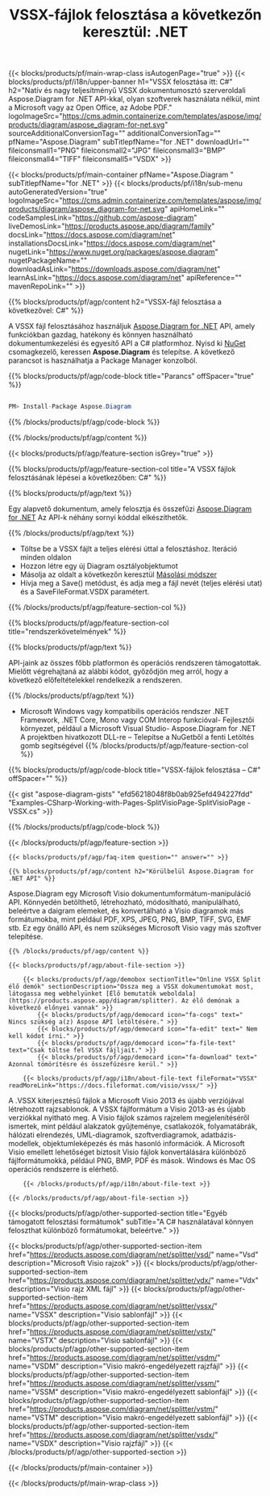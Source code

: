 ﻿---
title: "VSSX-fájlok felosztása a következőn keresztül: .NET "
weight: 1300
url: /hu/net/splitter/vssx/ 
description: C# forráskód Split vssx fájlba .NET Framework, .NET Core, Mono Platforms rendszeren.
---
{{< blocks/products/pf/main-wrap-class isAutogenPage="true" >}}
{{< blocks/products/pf/i18n/upper-banner h1="VSSX felosztása itt: C#" h2="Natív és nagy teljesítményű VSSX dokumentumosztó szerveroldali Aspose.Diagram for .NET API-kkal, olyan szoftverek használata nélkül, mint a Microsoft vagy az Open Office, az Adobe PDF." logoImageSrc="https://cms.admin.containerize.com/templates/aspose/img/products/diagram/aspose_diagram-for-net.svg" sourceAdditionalConversionTag="" additionalConversionTag="" pfName="Aspose.Diagram" subTitlepfName="for .NET" downloadUrl="" fileiconsmall1="PNG" fileiconsmall2="JPG" fileiconsmall3="BMP" fileiconsmall4="TIFF" fileiconsmall5="VSDX" >}}

{{< blocks/products/pf/main-container pfName="Aspose.Diagram " subTitlepfName="for .NET" >}}
{{< blocks/products/pf/i18n/sub-menu autoGeneratedVersion="true" logoImageSrc="https://cms.admin.containerize.com/templates/aspose/img/products/diagram/aspose_diagram-for-net.svg" apiHomeLink="" codeSamplesLink="https://github.com/aspose-diagram" liveDemosLink="https://products.aspose.app/diagram/family" docsLink="https://docs.aspose.com/diagram/net" installationsDocsLink="https://docs.aspose.com/diagram/net" nugetLink="https://www.nuget.org/packages/aspose.diagram" nugetPackageName="" downloadAsLink="https://downloads.aspose.com/diagram/net" learnAsLink="https://docs.aspose.com/diagram/net" apiReference="" mavenRepoLink="" >}}

{{% blocks/products/pf/agp/content h2="VSSX-fájl felosztása a következővel: C#" %}}

 A VSSX fájl felosztásához használjuk
 [Aspose.Diagram for .NET](https://products.aspose.com/diagram/net) 
 API, amely funkciókban gazdag, hatékony és könnyen használható dokumentumkezelési és egyesítő API a C# platformhoz. Nyisd ki
 [NuGet](https://www.nuget.org/packages/aspose.diagram) 
 csomagkezelő, keressen
 **Aspose.Diagram** 
 és telepítse. A következő parancsot is használhatja a Package Manager konzolból.

{{% blocks/products/pf/agp/code-block title="Parancs" offSpacer="true" %}}

```cs

PM> Install-Package Aspose.Diagram


```

{{% /blocks/products/pf/agp/code-block %}}

{{% /blocks/products/pf/agp/content %}}

{{< blocks/products/pf/agp/feature-section isGrey="true" >}}

{{% blocks/products/pf/agp/feature-section-col title="A VSSX fájlok felosztásának lépései a következőben: C#" %}}

{{% blocks/products/pf/agp/text %}}

 Egy alapvető dokumentum, amely felosztja és összefűzi
 [Aspose.Diagram for .NET](https://products.aspose.com/diagram/net) 
 Az API-k néhány sornyi kóddal elkészíthetők.

{{% /blocks/products/pf/agp/text %}}

+ Töltse be a VSSX fájlt a teljes elérési úttal a felosztáshoz.
Iteráció minden oldalon
+ Hozzon létre egy új Diagram osztályobjektumot
+ Másolja az oldalt a következőn keresztül [Másolási módszer](https://apireference.aspose.com/diagram/net/aspose.diagram/page/methods/copy)
+ Hívja meg a Save() metódust, és adja meg a fájl nevét (teljes elérési utat) és a SaveFileFormat.VSDX paramétert.

{{% /blocks/products/pf/agp/feature-section-col %}}

{{% blocks/products/pf/agp/feature-section-col title="rendszerkövetelmények" %}}

{{% blocks/products/pf/agp/text %}}

 API-jaink az összes főbb platformon és operációs rendszeren támogatottak. Mielőtt végrehajtaná az alábbi kódot, győződjön meg arról, hogy a következő előfeltételekkel rendelkezik a rendszeren.

{{% /blocks/products/pf/agp/text %}}

- Microsoft Windows vagy kompatibilis operációs rendszer .NET Framework, .NET Core, Mono vagy COM Interop funkcióval- Fejlesztői környezet, például a Microsoft Visual Studio- Aspose.Diagram for .NET A projektben hivatkozott DLL-re – Telepítse a NuGetből a fenti Letöltés gomb segítségével
{{% /blocks/products/pf/agp/feature-section-col %}}

{{% blocks/products/pf/agp/code-block title="VSSX-fájlok felosztása – C#" offSpacer="" %}}

{{< gist "aspose-diagram-gists" "efd56218048f8b0ab925efd494227fdd" "Examples-CSharp-Working-with-Pages-SplitVisioPage-SplitVisioPage -VSSX.cs" >}}


{{% /blocks/products/pf/agp/code-block %}}

{{< /blocks/products/pf/agp/feature-section >}}

    {{< blocks/products/pf/agp/faq-item question="" answer="" >}}
 

<!-- aboutfile Starts -->

    {{% blocks/products/pf/agp/content h2="Körülbelül Aspose.Diagram for .NET API" %}}

 Aspose.Diagram egy Microsoft Visio dokumentumformátum-manipuláció API. Könnyedén betölthető, létrehozható, módosítható, manipulálható, beleértve a daigram elemeket, és konvertálható a Visio diagramok más formátumokba, mint például PDF, XPS, JPEG, PNG, BMP, TIFF, SVG, EMF stb. Ez egy önálló API, és nem szükséges Microsoft Visio vagy más szoftver telepítése.  



    {{% /blocks/products/pf/agp/content %}}

    {{< blocks/products/pf/agp/about-file-section >}}

        {{< blocks/products/pf/agp/demobox sectionTitle="Online VSSX Split élő demók" sectionDescription="Ossza meg a VSSX dokumentumokat most, látogassa meg webhelyünket [Élő bemutatók weboldala](https://products.aspose.app/diagram/splitter). Az élő demónak a következő előnyei vannak" >}}
            {{< blocks/products/pf/agp/democard icon="fa-cogs" text=" Nincs szükség a(z) Aspose API letöltésére." >}}
            {{< blocks/products/pf/agp/democard icon="fa-edit" text=" Nem kell kódot írni." >}}
            {{< blocks/products/pf/agp/democard icon="fa-file-text" text="Csak töltse fel VSSX fájljait." >}}
            {{< blocks/products/pf/agp/democard icon="fa-download" text=" Azonnal tömörítésre és összefűzésre kerül." >}}

        {{< blocks/products/pf/agp/i18n/about-file-text fileFormat="VSSX" readMoreLink="https://docs.fileformat.com/visio/vssx/" >}}
A .VSSX kiterjesztésű fájlok a Microsoft Visio 2013 és újabb verziójával létrehozott rajzsablonok. A VSSX fájlformátum a Visio 2013-as és újabb verziókkal nyitható meg. A Visio fájlok számos rajzelem megjelenítéséről ismertek, mint például alakzatok gyűjteménye, csatlakozók, folyamatábrák, hálózati elrendezés, UML-diagramok, szoftverdiagramok, adatbázis-modellek, objektumleképezés és más hasonló információk. A Microsoft Visio emellett lehetőséget biztosít Visio fájlok konvertálására különböző fájlformátumokká, például PNG, BMP, PDF és mások. Windows és Mac OS operációs rendszerre is elérhető. 

        {{< /blocks/products/pf/agp/i18n/about-file-text >}}

    {{< /blocks/products/pf/agp/about-file-section >}}

<!-- aboutfile Ends -->

{{< blocks/products/pf/agp/other-supported-section title="Egyéb támogatott felosztási formátumok" subTitle="A C# használatával könnyen feloszthat különböző formátumokat, beleértve." >}}

{{< blocks/products/pf/agp/other-supported-section-item href="https://products.aspose.com/diagram/net/splitter/vsd/" name="Vsd" description="Microsoft Visio rajzok" >}}
{{< blocks/products/pf/agp/other-supported-section-item href="https://products.aspose.com/diagram/net/splitter/vdx/" name="Vdx" description="Visio rajz XML fájl" >}}
{{< blocks/products/pf/agp/other-supported-section-item href="https://products.aspose.com/diagram/net/splitter/vssx/" name="VSSX" description="Visio sablonfájl" >}}
{{< blocks/products/pf/agp/other-supported-section-item href="https://products.aspose.com/diagram/net/splitter/vstx/" name="VSTX" description="Visio sablonfájl" >}}
{{< blocks/products/pf/agp/other-supported-section-item href="https://products.aspose.com/diagram/net/splitter/vsdm/" name="VSDM" description="Visio makró-engedélyezett rajzfájl" >}}
{{< blocks/products/pf/agp/other-supported-section-item href="https://products.aspose.com/diagram/net/splitter/vssm/" name="VSSM" description="Visio makró-engedélyezett sablonfájl" >}}
{{< blocks/products/pf/agp/other-supported-section-item href="https://products.aspose.com/diagram/net/splitter/vstm/" name="VSTM" description="Visio makró-engedélyezett sablonfájl" >}}
{{< blocks/products/pf/agp/other-supported-section-item href="https://products.aspose.com/diagram/net/splitter/vsdx/" name="VSDX" description="Visio rajzfájl" >}}
{{< /blocks/products/pf/agp/other-supported-section >}}

{{< /blocks/products/pf/main-container >}}
    
{{< /blocks/products/pf/main-wrap-class >}}
